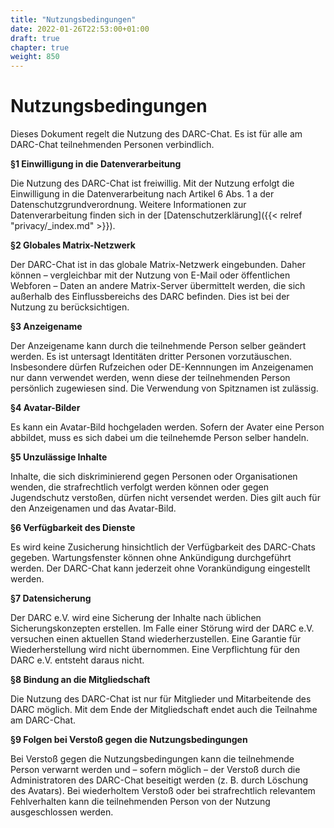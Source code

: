 ```yaml
---
title: "Nutzungsbedingungen"
date: 2022-01-26T22:53:00+01:00
draft: true
chapter: true
weight: 850
---
```


# Nutzungs&shy;bedingungen

Dieses Dokument regelt die Nutzung des DARC-Chat. Es ist für alle am DARC-Chat teilnehmenden Personen verbindlich.

**§1 Einwilligung in die Datenverarbeitung**

Die Nutzung des DARC-Chat ist freiwillig. Mit der Nutzung erfolgt die Einwilligung in die Datenverarbeitung nach Artikel 6 Abs. 1 a der Datenschutzgrundverordnung. Weitere Informationen zur Datenverarbeitung finden sich in der [Datenschutzerklärung]({{< relref "privacy/_index.md" >}}).

**§2 Globales Matrix-Netzwerk**

Der DARC-Chat ist in das globale Matrix-Netzwerk eingebunden. Daher können &ndash; vergleichbar mit der Nutzung von E-Mail oder öffentlichen Webforen &ndash; Daten an andere Matrix-Server übermittelt werden, die sich außerhalb des Einflussbereichs des DARC befinden. Dies ist bei der Nutzung zu berücksichtigen.

**§3 Anzeigename**

Der Anzeigename kann durch die teilnehmende Person selber geändert werden. Es ist untersagt Identitäten dritter Personen vorzutäuschen. Insbesondere dürfen Rufzeichen oder DE-Kennnungen im Anzeigenamen nur dann verwendet werden, wenn diese der teilnehmenden Person persönlich zugewiesen sind. Die Verwendung von Spitznamen ist zulässig. 

**§4 Avatar-Bilder**

Es kann ein Avatar-Bild hochgeladen werden. Sofern der Avater eine Person abbildet, muss es sich dabei um die teilnehemde Person selber handeln. 

**§5 Unzulässige Inhalte**

Inhalte, die sich diskriminierend gegen Personen oder Organisationen wenden, die strafrechtlich verfolgt werden können oder gegen Jugendschutz verstoßen, dürfen nicht versendet werden. Dies gilt auch für den Anzeigenamen und das Avatar-Bild.

**§6 Verfügbarkeit des Dienste**

Es wird keine Zusicherung hinsichtlich der Verfügbarkeit des DARC-Chats gegeben. Wartungsfenster können ohne Ankündigung durchgeführt werden. Der DARC-Chat kann jederzeit ohne Vorankündigung eingestellt werden.

**§7 Datensicherung**

Der DARC e.V. wird eine Sicherung der Inhalte nach üblichen Sicherungskonzepten erstellen. Im Falle einer Störung wird der DARC e.V. versuchen einen aktuellen Stand wiederherzustellen. Eine Garantie für Wiederherstellung wird nicht übernommen. Eine Verpflichtung für den DARC e.V. entsteht daraus nicht. 

**§8 Bindung an die Mitgliedschaft**

Die Nutzung des DARC-Chat ist nur für Mitglieder und Mitarbeitende des DARC möglich. Mit dem Ende der Mitgliedschaft endet auch die Teilnahme am DARC-Chat.

**§9 Folgen bei Verstoß gegen die Nutzungsbedingungen**

Bei Verstoß gegen die Nutzungsbedingungen kann die teilnehmende Person verwarnt werden und &ndash; sofern möglich &ndash; der Verstoß durch die Administratoren des DARC-Chat beseitigt werden (z. B. durch Löschung des Avatars). Bei wiederholtem Verstoß oder bei strafrechtlich relevantem Fehlverhalten kann die teilnehmenden Person von der Nutzung ausgeschlossen werden.

